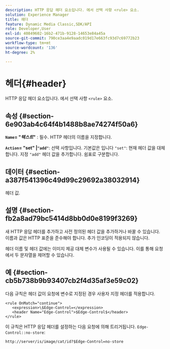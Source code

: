 ```yaml
---
description: HTTP 응답 헤더 요소입니다. 에서 선택 사항 <rule> 요소.
solution: Experience Manager
title: 헤더
feature: Dynamic Media Classic,SDK/API
role: Developer,User
exl-id: 40849602-16b2-471b-9128-14653e84a45a
source-git-commit: 790ce3aa4e9aadc019d17e663fc93d7c69772b23
workflow-type: tm+mt
source-wordcount: '136'
ht-degree: 2%

---
```


# 헤더{#header}

HTTP 응답 헤더 요소입니다. 에서 선택 사항 `<rule>` 요소.

## 속성 {#section-6e903ab4c64f4b1488b8ae74274f50a6}

**`Name`= &quot;*텍스트*&quot;** : 필수. HTTP 헤더의 이름을 지정합니다.

**`Action`= &quot;set&quot; |`"add"`**: 선택 사항입니다. 기본값은 입니다 `"set"`: 현재 헤더 값을 대체합니다. 지정 `"add"` 헤더 값을 추가합니다. 쉼표로 구분합니다.

## 데이터 {#section-a387f541396c49d99c29692a38032914}

헤더 값.

## 설명 {#section-fb2a8ad79bc5414d8bb0d0e8199f3269}

새 HTTP 응답 헤더를 추가하고 사전 정의된 헤더 값을 추가하거나 바꿀 수 있습니다. 이름과 값은 HTTP 표준을 준수해야 합니다. 추가 인코딩이 적용되지 않습니다.

헤더 이름 및 헤더 값에는 이미지 제공 대체 변수가 사용될 수 있습니다. 이를 통해 요청에서 두 문자열을 제어할 수 있습니다.

## 예 {#section-cb5b738b9b93407cb2f4d35af3e59c02}

다음 규칙은 헤더 값이 요청에 변수로 지정된 경우 사용자 지정 헤더를 적용합니다.

```
<rule OnMatch="continue">
   <expression>\$Edge-Control=</expression>
   <header Name="Edge-Control">$Edge-Control$</header>
</rule>
```

이 규칙은 HTTP 응답 헤더를 설정하는 다음 요청에 의해 트리거됩니다. `Edge-Control::no-store`:

`http://server/is/image/cat/id?$Edge-Control=no-store`
